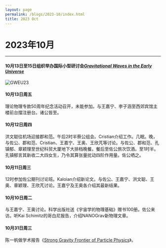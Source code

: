 ```yaml
---
layout: page
permalink: /blogs/2023-10/index.html
title: 2023 Oct
---
```


# 2023年10月

---

#### 10月13日至15日组织举办国际小型研讨会[*Gravitational Waves in the Early Universe*](https://indico.itp.ac.cn/event/171/)

![GWEU23](../images/GWEU2023.jpg)

#### 10月13日周五

理论物理专款50周年纪念活动召开，未能参加。与王嘉宁、李子涵至西郊宾馆主楼前台摆注册台。诸公皆至。

#### 10月12日周四

洪文聪往机场迎接郡和范。午后2时半蔡公组会。Cristian介绍工作。几眠。晚，与佐公、郡和范、Cristian、王嘉宁、王奥、王欣芃等讨论。与佐公、郡和范、孔镇郁、章颖理至世纪科贸大厦地下大排档晚餐。餐后至佐公旅次饮酒。至1时半。孔镇郁言其新收二大四女生，乃令其算张量扰动四阶作用量。佐公哂之。

#### 10月11日周三

12时参加佐公期刊讨论班。Kaloian介绍新论文。与佐公、王嘉宁、洪文聪、王奥、章颖理、王欣芃讨论。王嘉宁及王奥各介绍其最新结果。

#### 10月10日周二

与王嘉宁、王奥讨论。科学出版社送《宇宙学的物理基础》赠书100册。佐公来访。听Kai Schimitz的哥白尼报告，介绍NANOGrav新物理文章。

#### 10月31日周三

陈一帆做学术报告《[Strong Gravity Frontier of Particle Physics](http://www.itp.cas.cn/kxyj/xshd/xsbg/202310/t20231024_6905466.html)》。